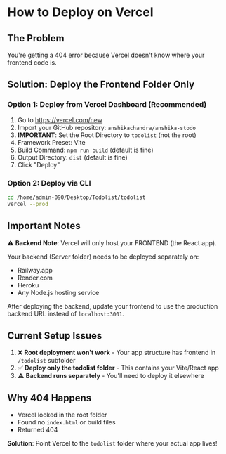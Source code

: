 # How to Deploy on Vercel

## The Problem
You're getting a 404 error because Vercel doesn't know where your frontend code is.

## Solution: Deploy the Frontend Folder Only

### Option 1: Deploy from Vercel Dashboard (Recommended)

1. Go to https://vercel.com/new
2. Import your GitHub repository: `anshikachandra/anshika-stodo`
3. **IMPORTANT**: Set the Root Directory to `todolist` (not the root)
4. Framework Preset: Vite
5. Build Command: `npm run build` (default is fine)
6. Output Directory: `dist` (default is fine)
7. Click "Deploy"

### Option 2: Deploy via CLI

```bash
cd /home/admin-090/Desktop/Todolist/todolist
vercel --prod
```

## Important Notes

⚠️ **Backend Note**: Vercel will only host your FRONTEND (the React app). 

Your backend (Server folder) needs to be deployed separately on:
- Railway.app
- Render.com
- Heroku
- Any Node.js hosting service

After deploying the backend, update your frontend to use the production backend URL instead of `localhost:3001`.

## Current Setup Issues

1. ❌ **Root deployment won't work** - Your app structure has frontend in `/todolist` subfolder
2. ✅ **Deploy only the todolist folder** - This contains your Vite/React app
3. ⚠️ **Backend runs separately** - You'll need to deploy it elsewhere

## Why 404 Happens

- Vercel looked in the root folder
- Found no `index.html` or build files
- Returned 404

**Solution**: Point Vercel to the `todolist` folder where your actual app lives!
